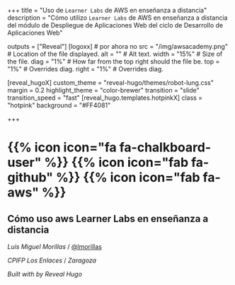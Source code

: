 +++
title = "Uso de `Learner Labs` de AWS en enseñanza a distancia"
description = "Cómo utilizo `Learner Labs` de AWS en enseñanza a distancia del módulo de Despliegue de Aplicaciones Web del ciclo de Desarrollo de Aplicaciones Web"

outputs = ["Reveal"]
[logoxx]  # por ahora no
src = "/img/awsacademy.png" # Location of the file displayed.
alt = "" # Alt text. 
width = "15%" # Size of the file.
diag = "1%" # How far from the top right should the file be.
top = "1%" # Overrides diag.
right = "1%" # Overrides diag.

[reveal_hugoX]
custom_theme = "reveal-hugo/themes/robot-lung.css"
margin = 0.2
highlight_theme = "color-brewer"
transition = "slide"
transition_speed = "fast"
[reveal_hugo.templates.hotpinkX]
class = "hotpink"
background = "#FF4081"

+++


# {{% icon icon="fa fa-chalkboard-user" %}} {{% icon icon="fab fa-github" %}} {{% icon icon="fab fa-aws" %}}
## Cómo uso aws Learner Labs en enseñanza a distancia

*Luis Miguel Morillas* / [@lmorillas](https://lmorillas.github.io/)

*CPIFP Los Enlaces* / *Zaragoza*

*Built with <i class="fas fa-heart" style="color:red"></i> by Reveal Hugo*
